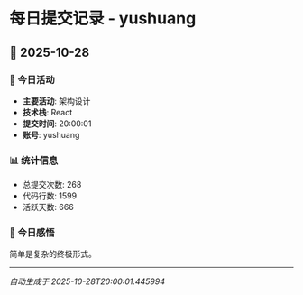 # 每日提交记录 - yushuang

## 📅 2025-10-28

### 🎯 今日活动
- **主要活动**: 架构设计
- **技术栈**: React
- **提交时间**: 20:00:01
- **账号**: yushuang

### 📊 统计信息
- 总提交次数: 268
- 代码行数: 1599
- 活跃天数: 666

### 💭 今日感悟
简单是复杂的终极形式。

---
*自动生成于 2025-10-28T20:00:01.445994*
